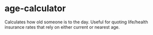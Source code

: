 # age-calculator
Calculates how old someone is to the day. Useful for quoting life/health insurance rates that rely on either current or nearest age.
